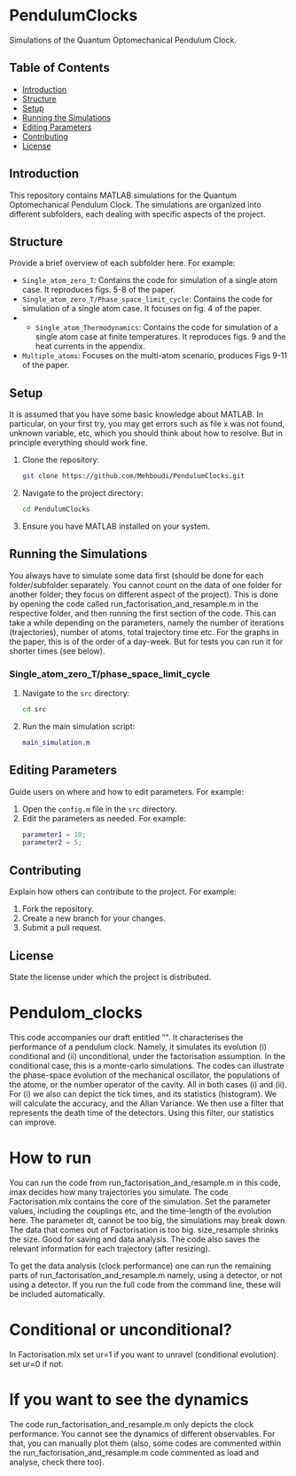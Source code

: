# PendulumClocks

Simulations of the Quantum Optomechanical Pendulum Clock.

## Table of Contents
- [Introduction](#introduction)
- [Structure](#structure)
- [Setup](#setup)
- [Running the Simulations](#running-the-simulations)
- [Editing Parameters](#editing-parameters)
- [Contributing](#contributing)
- [License](#license)

## Introduction
This repository contains MATLAB simulations for the Quantum Optomechanical Pendulum Clock. The simulations are organized into different subfolders, each dealing with specific aspects of the project.

## Structure
Provide a brief overview of each subfolder here. For example:

- `Single_atom_zero_T`: Contains the code for simulation of a single atom case. It reproduces figs. 5-8 of the paper.
- `Single_atom_zero_T/Phase_space_limit_cycle`:  Contains the code for simulation of a single atom case. It focuses on fig. 4 of the paper.
- - `Single_atom_Thermodynamics`: Contains the code for simulation of a single atom case at finite temperatures. It reproduces figs. 9 and the heat currents in the appendix.
- `Multiple_atoms`: Focuses on the multi-atom scenario, produces Figs 9-11 of the paper.

## Setup
It is assumed that you have some basic knowledge about MATLAB. In particular, on your first try, you may get errors such as file x was not found, unknown variable, etc, which you should think about how to resolve. But in principle everything should work fine.

1. Clone the repository:
    ```sh
    git clone https://github.com/Mehboudi/PendulumClocks.git
    ```
2. Navigate to the project directory:
    ```sh
    cd PendulumClocks
    ```
3. Ensure you have MATLAB installed on your system.

## Running the Simulations
You always have to simulate some data first (should be done for each folder/subfolder separately. You cannot count on the data of one folder for another folder; they focus on different aspect of the project). This is done by opening the code called run_factorisation_and_resample.m in the respective folder, and then running the first section of the code. This can take a while depending on the parameters, namely the number of iterations (trajectories), number of atoms, total trajectory time etc. For the graphs in the paper, this is of the order of a day-week. But for tests you can run it for shorter times (see below).
### Single_atom_zero_T/phase_space_limit_cycle

1. Navigate to the `src` directory:
    ```sh
    cd src
    ```
2. Run the main simulation script:
    ```matlab
    main_simulation.m
    ```

## Editing Parameters
Guide users on where and how to edit parameters. For example:

1. Open the `config.m` file in the `src` directory.
2. Edit the parameters as needed. For example:
    ```matlab
    parameter1 = 10;
    parameter2 = 5;
    ```

## Contributing
Explain how others can contribute to the project. For example:

1. Fork the repository.
2. Create a new branch for your changes.
3. Submit a pull request.

## License
State the license under which the project is distributed.






# Pendulom_clocks
This code accompanies our draft entitled "". 
It characterises the performance of a pendulum clock. Namely, it simulates its evolution (i) conditional and (ii) unconditional, under the factorisation assumption. In the conditional case, this is a monte-carlo simulations. 
The codes can illustrate the phase-space evolution of the mechanical oscillator, the populations of the atome, or the number operator of the cavity. All in both cases (i) and (ii). For (i) we also can depict the tick times, and its statistics (histogram). We will calculate the accuracy, and the Allan Variance. We then use a filter that represents the death time of the detectors. Using this filter, our statistics can improve.

# How to run
You can run the code from run_factorisation_and_resample.m in this code, imax decides how many trajectories you simulate.
The code Factorisation.mlx contains the core of the simulation. Set the parameter values, including the couplings etc, and the time-length of the evolution here. The parameter dt, cannot be too big, the simulations may break down.
The data that comes out of Factorisation is too big. size_resample shrinks the size. Good for saving and data analysis. The code also saves the relevant information for each trajectory (after resizing).

To get the data analysis (clock performance) one can run the remaining parts of run_factorisation_and_resample.m namely, using a detector, or not using a detector. If you run the full code from the command line, these will be included automatically.

# Conditional or unconditional? 
In Factorisation.mlx set ur=1 if you want to unravel (conditional evolution). set ur=0 if not.

# If you want to see the dynamics
The code run_factorisation_and_resample.m only depicts the clock performance. You cannot see the dynamics of different observables. For that, you can manually plot them (also, some codes are commented within the run_factorisation_and_resample.m code commented as load and analyse, check there too).
